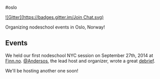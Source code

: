 #oslo

[![Gitter](https://badges.gitter.im/Join Chat.svg)](https://gitter.im/nodeschool/oslo?utm_source=badge&utm_medium=badge&utm_campaign=pr-badge)

Organizing nodeschool events in Oslo, Norway!

## Events

We held our first nodeschool NYC session on September 27th, 2014 at [Finn.no](www.finn.no). [@Andersos](https://twitter.com/Andersos), the lead host and organizer, wrote a great [debrief](https://github.com/nodeschool/discussions/issues/93#issuecomment-36045066).

We'll be hosting another one soon!
